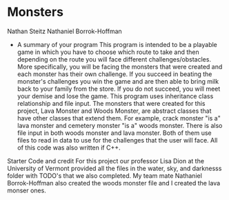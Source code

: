 # Monsters
Nathan Steitz 
Nathaniel Borrok-Hoffman

- A summary of your program 
This program is intended to be a playable game in which you have to choose which route to take and then depending on the
route you will face different challenges/obstacles. More specifically, you will be facing the monsters that were created and each monster has their own
challenge. If you succeed in beating the monster's challenges you win the game and are then able to bring milk back to your family from the store.
If you do not succeed, you will meet your demise and lose the game. This program uses inheritance class relationship and file input. The monsters that were created
for this project, Lava Monster and Woods Monster, are abstract classes that have other classes that extend them. For example, crack monster "is a" lava monster
and cemetery monster "is a" woods monster. There is also file input in both woods monster and lava monster. Both of them use files
to read in data to use for the challenges that the user will face. All of this code was also written if C++.

Starter Code and credit
For this project our professor Lisa Dion at the University of Vermont provided all the files in the water, sky, and darknesss folder with TODO's that we also completed. My team mate Nathaniel Borrok-Hoffman also created the woods monster file and I created the lava monser ones.


